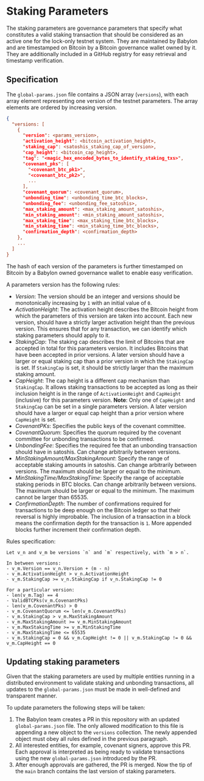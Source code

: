 # Staking Parameters

The staking parameters are governance parameters that specify what constitutes
a valid staking transaction that should be considered as an active one for
the lock-only testnet system.
They are maintained by Babylon and are timestamped on Bitcoin by a Bitcoin
governance wallet owned by it. They are additionally included in a GitHub
registry for easy retrieval and timestamp verification.

## Specification

The `global-params.json` file contains a JSON array (`versions`), with each
array element representing one version of the testnet parameters. The array
elements are ordered by increasing version.

```json
{
  "versions: [
    {
      "version": <params_version>,
      "activation_height": <bitcoin_activation_height>,
      "staking_cap": <satoshis_staking_cap_of_version>,
      "cap_height": <bitcoin_cap_height>,
      "tag": "<magic_hex_encoded_bytes_to_identify_staking_txs>",
      "covenant_pks": [
        "<covenant_btc_pk1>",
        "<covenant_btc_pk2>",
        ...
      ],
      "covenant_quorum": <covenant_quorum>,
      "unbonding_time": <unbonding_time_btc_blocks>,
      "unbonding_fee": <unbonding_fee_satoshis>,
      "max_staking_amount": <max_staking_amount_satoshis>,
      "min_staking_amount": <min_staking_amount_satoshis>,
      "max_staking_time": <max_staking_time_btc_blocks>,
      "min_staking_time": <min_staking_time_btc_blocks>,
      "confirmation_depth": <confirmation_depth>
    },
    ...
  ]
}
```

The hash of each version of the parameters is further timestamped on Bitcoin by
a Babylon owned governance wallet to enable easy verification.

A parameters version has the following rules:
- *Version*: The version should be an integer and versions should be
  monotonically increasing by `1` with an initial value of `0`.
- *ActivationHeight*: The activation height describes the Bitcoin height from
  which the parameters of this version are taken into account. Each new
  version, should have a strictly larger activation height than the previous
  version. This ensures that for any transaction, we can identify which staking
  parameters should apply to it.
- *StakingCap*: The staking cap describes the limit of Bitcoins that are
  accepted in total for this parameters version. It includes Bitcoins that have
  been accepted in prior versions. A later version should have a larger or
  equal staking cap than a prior version in which the `StakingCap` is set. 
  If `StakingCap` is set, it should be strictly larger than the maximum staking amount.
- *CapHeight*: The cap height is a different cap mechanism than `StakingCap`.
  It allows staking transactions to be accepted as long as their inclusion height
  is in the range of `ActivationHeight` and `CapHeight` (inclusive) for this
  parameters version. **Note**: Only one of `CapHeight` and `StakingCap` can be set in a
  single parameters version. A later version should have a larger or equal cap height
  than a prior version where `CapHeight` is set.
- *CovenantPKs*: Specifies the public keys of the covenant committee.
- *CovenantQuorum*: Specifies the quorum required by the covenant committee for
  unbonding transactions to be confirmed.
- *UnbondingFee*: Specifies the required fee that an unbonding transaction
  should have in satoshis. Can change arbitrarily between versions.
- *MinStakingAmount/MaxStakingAmount*: Specify the range of acceptable staking
  amounts in satoshis. Can change arbitrarily between versions. The maximum
  should be larger or equal to the minimum.
- *MinStakingTime/MaxStakingTime*: Specify the range of acceptable staking
  periods in BTC blocks. Can change arbitrarily between versions. The maximum
  should be larger or equal to the minimum. The maximum cannot be larger than
  65535.
- *ConfirmationDepth*: The number of confirmations required for transactions
  to be deep enough on the Bitcoin ledger so that their reversal is highly
  improbable. The inclusion of a transaction in a block means the confirmation depth
  for the transaction is `1`. More appended blocks further increment their
  confirmation depth.

Rules specification:
```
Let v_n and v_m be versions `n` and `m` respectively, with `m > n`.

In between versions:
- v_m.Version == v_n.Version + (m - n)
- v_m.ActivationHeight > v_n.ActivationHeight
- v_m.StakingCap >= v_n.StakingCap if v_n.StakingCap != 0

For a particular version:
- len(v_m.Tag) == 4
- ValidBTCPks(v_m.CovenantPks)
- len(v_m.CovenantPks) > 0
- v_m.CovenantQuorum <= len(v_m.CovenantPks)
- v_m.StakingCap > v_m.MaxStakingAmount
- v_m.MaxStakingAmount >= v_m.MinStakingAmount
- v_m.MaxStakingTime >= v_m.MinStakingTime
- v_m.MaxStakingTime <= 65535
- v_m.StakingCap = 0 && v_m.CapHeight != 0 || v_m.StakingCap != 0 && v_m.CapHeight == 0 
```

## Updating staking parameters

Given that the staking parameters are used by multiple entities running in a distributed
environment to validate staking and unbonding transactions,
all updates to the `global-params.json` must be made in well-defined and
transparent manner.

To update parameters the following steps will be taken:
1. The Babylon team creates a PR in this repository with an updated `global-params.json` file.
The only allowed modification to this file is appending a new object to the `versions`
collection. The newly appended object must obey all rules defined in the previous paragraph.
2. All interested entities, for example, covenant signers, approve this PR. Each
approval is interpreted as being ready to validate transactions using the new `global-params.json`
introduced by the PR.
3. After enough approvals are gathered, the PR is merged.
Now the tip of the `main` branch contains the last version of staking parameters.
